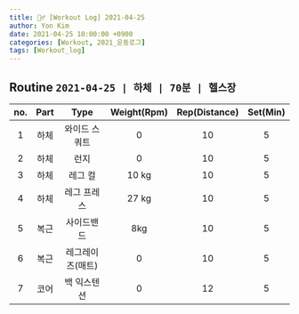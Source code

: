 ```yaml
---
title: 🏋️‍♂️ [Workout Log] 2021-04-25
author: Yon Kim
date: 2021-04-25 10:00:00 +0900
categories: [Workout, 2021_운동로그]
tags: [Workout_log]
---
```


## Routine `2021-04-25 | 하체 | 70분 | 헬스장` ##

|no.|Part|Type|Weight(Rpm)|Rep(Distance)|Set(Min)|
|:---:|:---:|:---:|:---:|:---:|:---:|
|1|하체|와이드 스쿼트|0|10|5|
|2|하체|런지|0|10|5|
|3|하체|레그 컬|10 kg|10|5|
|4|하체|레그 프레스|27 kg|10|5|
|5|복근|사이드밴드|8kg|10|5|
|6|복근|레그레이즈(매트)|0|10|5|
|7|코어|백 익스텐션|0|12|5|



